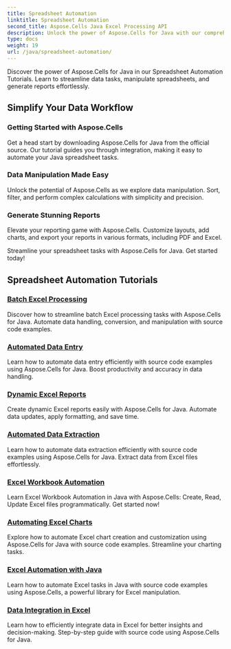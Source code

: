 ```yaml
---
title: Spreadsheet Automation
linktitle: Spreadsheet Automation
second_title: Aspose.Cells Java Excel Processing API
description: Unlock the power of Aspose.Cells for Java with our comprehensive tutorials. Learn spreadsheet automation step by step for efficient Java development.
type: docs
weight: 19
url: /java/spreadsheet-automation/
---
```


Discover the power of Aspose.Cells for Java in our Spreadsheet Automation Tutorials. Learn to streamline data tasks, manipulate spreadsheets, and generate reports effortlessly.

## Simplify Your Data Workflow

### Getting Started with Aspose.Cells

Get a head start by downloading Aspose.Cells for Java from the official source. Our tutorial guides you through integration, making it easy to automate your Java spreadsheet tasks.

### Data Manipulation Made Easy

Unlock the potential of Aspose.Cells as we explore data manipulation. Sort, filter, and perform complex calculations with simplicity and precision.

### Generate Stunning Reports

Elevate your reporting game with Aspose.Cells. Customize layouts, add charts, and export your reports in various formats, including PDF and Excel.

Streamline your spreadsheet tasks with Aspose.Cells for Java. Get started today!
## Spreadsheet Automation Tutorials
### [Batch Excel Processing](./batch-excel-processing/)
Discover how to streamline batch Excel processing tasks with Aspose.Cells for Java. Automate data handling, conversion, and manipulation with source code examples.
### [Automated Data Entry](./automated-data-entry/)
Learn how to automate data entry efficiently with source code examples using Aspose.Cells for Java. Boost productivity and accuracy in data handling.
### [Dynamic Excel Reports](./dynamic-excel-reports/)
Create dynamic Excel reports easily with Aspose.Cells for Java. Automate data updates, apply formatting, and save time.
### [Automated Data Extraction](./automated-data-extraction/)
Learn how to automate data extraction efficiently with source code examples using Aspose.Cells for Java. Extract data from Excel files effortlessly.
### [Excel Workbook Automation](./excel-workbook-automation/)
Learn Excel Workbook Automation in Java with Aspose.Cells: Create, Read, Update Excel files programmatically. Get started now!
### [Automating Excel Charts](./automating-excel-charts/)
Explore how to automate Excel chart creation and customization using Aspose.Cells for Java with source code examples. Streamline your charting tasks. 
### [Excel Automation with Java](./excel-automation-with-java/)
Learn how to automate Excel tasks in Java with source code examples using Aspose.Cells, a powerful library for Excel manipulation.
### [Data Integration in Excel](./data-integration-in-excel/)
Learn how to efficiently integrate data in Excel for better insights and decision-making. Step-by-step guide with source code using Aspose.Cells for Java.